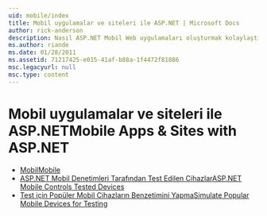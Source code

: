 ```yaml
---
uid: mobile/index
title: Mobil uygulamalar ve siteleri ile ASP.NET | Microsoft Docs
author: rick-anderson
description: Nasıl ASP.NET Mobil Web uygulamaları oluşturmak kolaylaştırdığını öğrenin
ms.author: riande
ms.date: 01/28/2011
ms.assetid: 71217425-e015-41af-b88a-1f4472f81886
msc.legacyurl: null
msc.type: content
---
```

<a name="mobile-apps--sites-with-aspnet"></a><span data-ttu-id="a8741-103">Mobil uygulamalar ve siteleri ile ASP.NET</span><span class="sxs-lookup"><span data-stu-id="a8741-103">Mobile Apps & Sites with ASP.NET</span></span>
====================
- [<span data-ttu-id="a8741-104">Mobil</span><span class="sxs-lookup"><span data-stu-id="a8741-104">Mobile</span></span>](overview.md)
- [<span data-ttu-id="a8741-105">ASP.NET Mobil Denetimleri Tarafından Test Edilen Cihazlar</span><span class="sxs-lookup"><span data-stu-id="a8741-105">ASP.NET Mobile Controls Tested Devices</span></span>](tested-devices.md)
- [<span data-ttu-id="a8741-106">Test için Popüler Mobil Cihazların Benzetimini Yapma</span><span class="sxs-lookup"><span data-stu-id="a8741-106">Simulate Popular Mobile Devices for Testing</span></span>](device-simulators.md)
